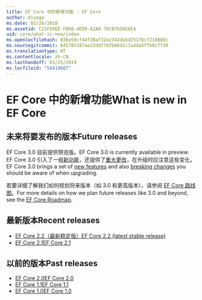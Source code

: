 ```yaml
---
title: EF Core 中的新增功能 - EF Core
author: divega
ms.date: 02/20/2018
ms.assetid: C21F89EE-FB08-4ED9-A2A0-76CB7656E6E4
uid: core/what-is-new/index
ms.openlocfilehash: 836e59cf44f38af32e2342da5d251fbcf218888c
ms.sourcegitcommit: 645785187ae23ddf7d7b0642c7a4da5ffb0c7f30
ms.translationtype: HT
ms.contentlocale: zh-CN
ms.lasthandoff: 03/25/2019
ms.locfileid: "58419687"
---
```

# <a name="what-is-new-in-ef-core"></a><span data-ttu-id="53cd7-102">EF Core 中的新增功能</span><span class="sxs-lookup"><span data-stu-id="53cd7-102">What is new in EF Core</span></span>

## <a name="future-releases"></a><span data-ttu-id="53cd7-103">未来将要发布的版本</span><span class="sxs-lookup"><span data-stu-id="53cd7-103">Future releases</span></span>

<span data-ttu-id="53cd7-104">EF Core 3.0 目前提供预览版。</span><span class="sxs-lookup"><span data-stu-id="53cd7-104">EF Core 3.0 is currently available in preview.</span></span> <span data-ttu-id="53cd7-105">EF Core 3.0 引入了一组[新功能](xref:core/what-is-new/ef-core-3.0/features)，还提供了[重大更改](xref:core/what-is-new/ef-core-3.0/breaking-changes)，在升级时应注意这些变化。</span><span class="sxs-lookup"><span data-stu-id="53cd7-105">EF Core 3.0 brings a set of [new features](xref:core/what-is-new/ef-core-3.0/features) and also [breaking changes](xref:core/what-is-new/ef-core-3.0/breaking-changes) you should be aware of when upgrading.</span></span>

<span data-ttu-id="53cd7-106">若要详细了解我们如何规划将来版本（如 3.0 和更高版本），请参阅 [EF Core 路线图](xref:core/what-is-new/roadmap)。</span><span class="sxs-lookup"><span data-stu-id="53cd7-106">For more details on how we plan future releases like 3.0 and beyond, see the [EF Core Roadmap](xref:core/what-is-new/roadmap).</span></span>

## <a name="recent-releases"></a><span data-ttu-id="53cd7-107">最新版本</span><span class="sxs-lookup"><span data-stu-id="53cd7-107">Recent releases</span></span>

- [<span data-ttu-id="53cd7-108">EF Core 2.2（最新稳定版）</span><span class="sxs-lookup"><span data-stu-id="53cd7-108">EF Core 2.2 (latest stable release)</span></span>](xref:core/what-is-new/ef-core-2.2)
- [<span data-ttu-id="53cd7-109">EF Core 2.1</span><span class="sxs-lookup"><span data-stu-id="53cd7-109">EF Core 2.1</span></span>](xref:core/what-is-new/ef-core-2.1)

## <a name="past-releases"></a><span data-ttu-id="53cd7-110">以前的版本</span><span class="sxs-lookup"><span data-stu-id="53cd7-110">Past releases</span></span>

- [<span data-ttu-id="53cd7-111">EF Core 2.0</span><span class="sxs-lookup"><span data-stu-id="53cd7-111">EF Core 2.0</span></span>](xref:core/what-is-new/ef-core-2.0)
- [<span data-ttu-id="53cd7-112">EF Core 1.1</span><span class="sxs-lookup"><span data-stu-id="53cd7-112">EF Core 1.1</span></span>](xref:core/what-is-new/ef-core-1.1)
- [<span data-ttu-id="53cd7-113">EF Core 1.0</span><span class="sxs-lookup"><span data-stu-id="53cd7-113">EF Core 1.0</span></span>](xref:core/what-is-new/ef-core-1.0)
